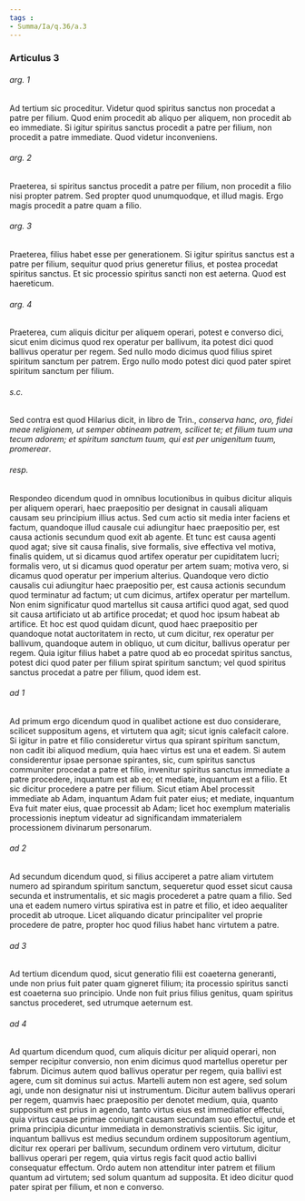 ```yaml
---
tags : 
- Summa/Ia/q.36/a.3
---
```


### Articulus 3

###### arg. 1
Ad tertium sic proceditur. Videtur quod spiritus sanctus non procedat a patre per filium. Quod enim procedit ab aliquo per aliquem, non procedit ab eo immediate. Si igitur spiritus sanctus procedit a patre per filium, non procedit a patre immediate. Quod videtur inconveniens.

###### arg. 2
Praeterea, si spiritus sanctus procedit a patre per filium, non procedit a filio nisi propter patrem. Sed propter quod unumquodque, et illud magis. Ergo magis procedit a patre quam a filio.

###### arg. 3
Praeterea, filius habet esse per generationem. Si igitur spiritus sanctus est a patre per filium, sequitur quod prius generetur filius, et postea procedat spiritus sanctus. Et sic processio spiritus sancti non est aeterna. Quod est haereticum.

###### arg. 4
Praeterea, cum aliquis dicitur per aliquem operari, potest e converso dici, sicut enim dicimus quod rex operatur per ballivum, ita potest dici quod ballivus operatur per regem. Sed nullo modo dicimus quod filius spiret spiritum sanctum per patrem. Ergo nullo modo potest dici quod pater spiret spiritum sanctum per filium.

###### s.c.
Sed contra est quod Hilarius dicit, in libro de Trin., *conserva hanc, oro, fidei meae religionem, ut semper obtineam patrem, scilicet te; et filium tuum una tecum adorem; et spiritum sanctum tuum, qui est per unigenitum tuum, promerear*.

###### resp.
Respondeo dicendum quod in omnibus locutionibus in quibus dicitur aliquis per aliquem operari, haec praepositio per designat in causali aliquam causam seu principium illius actus. Sed cum actio sit media inter faciens et factum, quandoque illud causale cui adiungitur haec praepositio per, est causa actionis secundum quod exit ab agente. Et tunc est causa agenti quod agat; sive sit causa finalis, sive formalis, sive effectiva vel motiva, finalis quidem, ut si dicamus quod artifex operatur per cupiditatem lucri; formalis vero, ut si dicamus quod operatur per artem suam; motiva vero, si dicamus quod operatur per imperium alterius. Quandoque vero dictio causalis cui adiungitur haec praepositio per, est causa actionis secundum quod terminatur ad factum; ut cum dicimus, artifex operatur per martellum. Non enim significatur quod martellus sit causa artifici quod agat, sed quod sit causa artificiato ut ab artifice procedat; et quod hoc ipsum habeat ab artifice. Et hoc est quod quidam dicunt, quod haec praepositio per quandoque notat auctoritatem in recto, ut cum dicitur, rex operatur per ballivum, quandoque autem in obliquo, ut cum dicitur, ballivus operatur per regem. Quia igitur filius habet a patre quod ab eo procedat spiritus sanctus, potest dici quod pater per filium spirat spiritum sanctum; vel quod spiritus sanctus procedat a patre per filium, quod idem est.

###### ad 1
Ad primum ergo dicendum quod in qualibet actione est duo considerare, scilicet suppositum agens, et virtutem qua agit; sicut ignis calefacit calore. Si igitur in patre et filio consideretur virtus qua spirant spiritum sanctum, non cadit ibi aliquod medium, quia haec virtus est una et eadem. Si autem considerentur ipsae personae spirantes, sic, cum spiritus sanctus communiter procedat a patre et filio, invenitur spiritus sanctus immediate a patre procedere, inquantum est ab eo; et mediate, inquantum est a filio. Et sic dicitur procedere a patre per filium. Sicut etiam Abel processit immediate ab Adam, inquantum Adam fuit pater eius; et mediate, inquantum Eva fuit mater eius, quae processit ab Adam; licet hoc exemplum materialis processionis ineptum videatur ad significandam immaterialem processionem divinarum personarum.

###### ad 2
Ad secundum dicendum quod, si filius acciperet a patre aliam virtutem numero ad spirandum spiritum sanctum, sequeretur quod esset sicut causa secunda et instrumentalis, et sic magis procederet a patre quam a filio. Sed una et eadem numero virtus spirativa est in patre et filio, et ideo aequaliter procedit ab utroque. Licet aliquando dicatur principaliter vel proprie procedere de patre, propter hoc quod filius habet hanc virtutem a patre.

###### ad 3
Ad tertium dicendum quod, sicut generatio filii est coaeterna generanti, unde non prius fuit pater quam gigneret filium; ita processio spiritus sancti est coaeterna suo principio. Unde non fuit prius filius genitus, quam spiritus sanctus procederet, sed utrumque aeternum est.

###### ad 4
Ad quartum dicendum quod, cum aliquis dicitur per aliquid operari, non semper recipitur conversio, non enim dicimus quod martellus operetur per fabrum. Dicimus autem quod ballivus operatur per regem, quia ballivi est agere, cum sit dominus sui actus. Martelli autem non est agere, sed solum agi, unde non designatur nisi ut instrumentum. Dicitur autem ballivus operari per regem, quamvis haec praepositio per denotet medium, quia, quanto suppositum est prius in agendo, tanto virtus eius est immediatior effectui, quia virtus causae primae coniungit causam secundam suo effectui, unde et prima principia dicuntur immediata in demonstrativis scientiis. Sic igitur, inquantum ballivus est medius secundum ordinem suppositorum agentium, dicitur rex operari per ballivum, secundum ordinem vero virtutum, dicitur ballivus operari per regem, quia virtus regis facit quod actio ballivi consequatur effectum. Ordo autem non attenditur inter patrem et filium quantum ad virtutem; sed solum quantum ad supposita. Et ideo dicitur quod pater spirat per filium, et non e converso.

